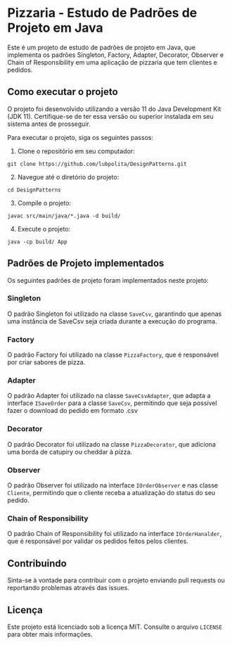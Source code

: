# Pizzaria - Estudo de Padrões de Projeto em Java

Este é um projeto de estudo de padrões de projeto em Java, que implementa os padrões Singleton, Factory, Adapter, Decorator, Observer e Chain of Responsibility em uma aplicação de pizzaria que tem clientes e pedidos.

## Como executar o projeto

O projeto foi desenvolvido utilizando a versão 11 do Java Development Kit (JDK 11). Certifique-se de ter essa versão ou superior instalada em seu sistema antes de prosseguir.

Para executar o projeto, siga os seguintes passos:

1. Clone o repositório em seu computador: 

```
git clone https://github.com/lubpolita/DesignPatterns.git
```

2. Navegue até o diretório do projeto:
```
cd DesignPatterns
```

3. Compile o projeto:
```
javac src/main/java/*.java -d build/
```

4. Execute o projeto:
```
java -cp build/ App
```

## Padrões de Projeto implementados

Os seguintes padrões de projeto foram implementados neste projeto:

### Singleton

O padrão Singleton foi utilizado na classe `SaveCsv`, garantindo que apenas uma instância de SaveCsv seja criada durante a execução do programa.

### Factory

O padrão Factory foi utilizado na classe `PizzaFactory`, que é responsável por criar sabores de pizza.

### Adapter

O padrão Adapter foi utilizado na classe `SaveCsvAdapter`, que adapta a interface `ISaveOrder` para a classe `SaveCsv`, permitindo que seja possível fazer o download do pedido em formato .csv

### Decorator

O padrão Decorator foi utilizado na classe `PizzaDecorator`, que adiciona uma borda de catupiry ou cheddar à pizza.

### Observer

O padrão Observer foi utilizado na interface `IOrderObserver` e nas classe `Cliente`, permitindo que o cliente receba a atualização do status do seu pedido.

### Chain of Responsibility

O padrão Chain of Responsibility foi utilizado na interface `IOrderHanalder`, que é responsável por validar os pedidos feitos pelos clientes.


## Contribuindo

Sinta-se à vontade para contribuir com o projeto enviando pull requests ou reportando problemas através das issues. 

## Licença

Este projeto está licenciado sob a licença MIT. Consulte o arquivo `LICENSE` para obter mais informações.
